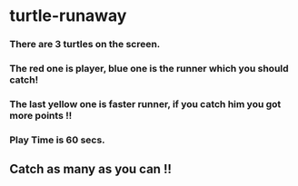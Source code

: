 # turtle-runaway

### There are 3 turtles on the screen.
### The red one is player, blue one is the runner which you should catch!
### The last yellow one is faster runner, if you catch him you got more points !!

### Play Time is 60 secs.

## Catch as many as you can !!